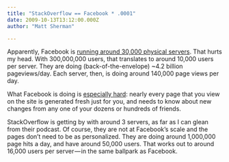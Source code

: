 ```yaml
---
title: "StackOverflow == Facebook * .0001"
date: 2009-10-13T13:12:00.000Z
author: "Matt Sherman"

---
```


Apparently, Facebook is [running around 30,000 physical servers](http://www.datacenterknowledge.com/archives/2009/10/13/facebook-now-has-30000-servers/). That hurts my head. With 300,000,000 users, that translates to around 10,000 users per server. They are doing (back-of-the-envelope) ~4.2 billion pageviews/day. Each server, then, is doing around 140,000 page views per day.

What Facebook is doing is [especially hard](http://highscalability.com/blog/2009/10/13/why-are-facebook-digg-and-twitter-so-hard-to-scale.html): nearly every page that you view on the site is generated fresh just for you, and needs to know about new changes from any one of your dozens or hundreds of friends.

StackOverflow is getting by with around 3 servers, as far as I can glean from their podcast. Of course, they are not at Facebook’s scale and the pages don’t need to be as personalized. They are doing around 1,000,000 page hits a day, and have around 50,000 users. That works out to around 16,000 users per server — in the same ballpark as Facebook.
